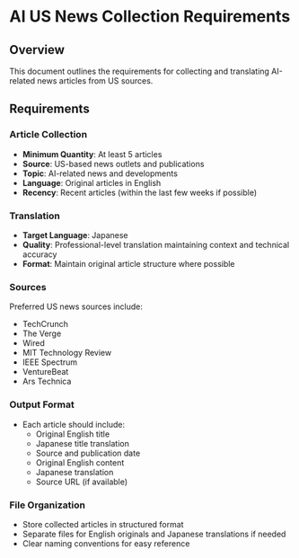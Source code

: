 # AI US News Collection Requirements

## Overview
This document outlines the requirements for collecting and translating AI-related news articles from US sources.

## Requirements

### Article Collection
- **Minimum Quantity**: At least 5 articles
- **Source**: US-based news outlets and publications
- **Topic**: AI-related news and developments
- **Language**: Original articles in English
- **Recency**: Recent articles (within the last few weeks if possible)

### Translation
- **Target Language**: Japanese
- **Quality**: Professional-level translation maintaining context and technical accuracy
- **Format**: Maintain original article structure where possible

### Sources
Preferred US news sources include:
- TechCrunch
- The Verge
- Wired
- MIT Technology Review
- IEEE Spectrum
- VentureBeat
- Ars Technica

### Output Format
- Each article should include:
  - Original English title
  - Japanese title translation
  - Source and publication date
  - Original English content
  - Japanese translation
  - Source URL (if available)

### File Organization
- Store collected articles in structured format
- Separate files for English originals and Japanese translations if needed
- Clear naming conventions for easy reference